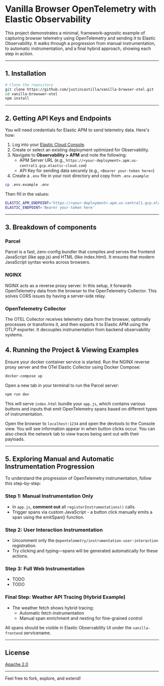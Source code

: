# Vanilla Browser OpenTelemetry with Elastic Observability

This project demonstrates a minimal, framework-agnostic example of capturing browser telemetry using OpenTelemetry and sending it to Elastic Observability. It walks through a progression from manual instrumentation, to automatic instrumentation, and a final hybrid approach, showing each step in action.

---

## 1. Installation

```bash
# Clone the repository
git clone https://github.com/justincastilla/vanilla-browser-otel.git
cd vanilla-browswer-otel
npm install
```

---

## 2. Getting API Keys and Endpoints

You will need credentials for Elastic APM to send telemetry data. Here's how:

1. Log into your [Elastic Cloud Console](https://cloud.elastic.co/).
2. Create or select an existing deployment optimized for Observability.
3. Navigate to **Observability > APM** and note the following:
   - APM Server URL (e.g., `https://<your-deployment>.apm.us-central1.gcp.elastic-cloud.com`)
   - API Key for sending data securely (e.g., `<Bearer your-token here>`)
4. Create a `.env` file in your root directory and copy from `.env.example`:

```bash
cp .env.example .env
```

Then fill in the values:
```bash
ELASTIC_APM_ENDPOINT='https://<your-deployment>.apm.us-central1.gcp.elastic-cloud.com'
ELASTIC_ENDPOINT='Bearer your-token here'
```

---

## 3. Breakdown of components

### Parcel
Parcel is a fast, zero-config bundler that compiles and serves the frontend JavaScript (like app.js) and HTML (like index.html). It ensures that modern JavaScript syntax works across browsers.

### NGINX
NGINX acts as a reverse proxy server. In this setup, it forwards OpenTelemetry data from the browser to the OpenTelemetry Collector. This solves CORS issues by having a server-side relay.

### OpenTelemetry Collector
The OTEL Collector receives telemetry data from the browser, optionally processes or transforms it, and then exports it to Elastic APM using the OTLP exporter. It decouples instrumentation from backend observability systems.


## 4. Running the Project & Viewing Examples

Ensure your docker container service is started. Run the NGINX reverse proxy server and the OTel Elastic Collector using Docker Compose:
```bash
docker-compose up
```

Open a new tab in your terminal to run the Parcel server:

```bash
npm run dev
```

This will serve `index.html` bundle your `app.js`, which contains various buttons and inputs that emit OpenTelemetry spans based on different types of instrumentation.

Open the browser to `localhost:1234` and open the devtools to the Console view. You will see information appear in when button clicks occur. You can also check the network tab to view traces being sent out with their payloads.

---

## 5. Exploring Manual and Automatic Instrumentation Progression

To understand the progression of OpenTelemetry instrumentation, follow this step-by-step:

### Step 1: **Manual Instrumentation Only**
- In `app.js`, **comment out** all `registerInstrumentations()` calls.
- Trigger spans via custom JavaScript - a button click manually emits a span using the emitSpan() function.

### Step 2: **User Interaction Instrumentation**
- Uncomment only the `@opentelemetry/instrumentation-user-interaction` registration.
- Try clicking and typing—spans will be generated automatically for these actions.

### Step 3: **Full Web Instrumentation**
- TODO
- TODO

### Final Step: **Weather API Tracing (Hybrid Example)**
- The weather fetch shows hybrid tracing:
  - Automatic fetch instrumentation
  - Manual span enrichment and nesting for fine-grained control

All spans should be visible in Elastic Observability UI under the `vanilla-frontend` servicename.

---

## License
[Apache 2.0](LICENSE)

---

Feel free to fork, explore, and extend!

